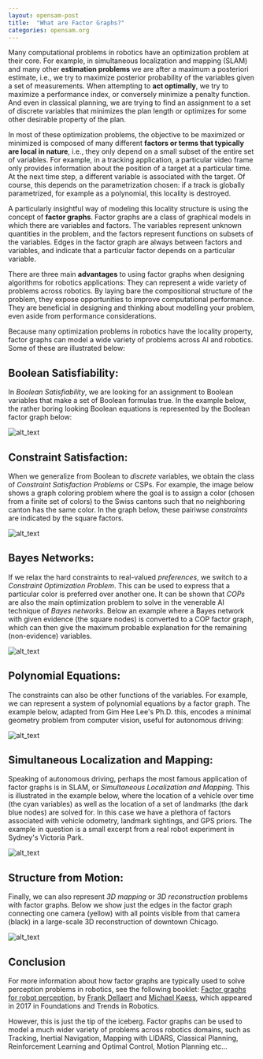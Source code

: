 ```yaml
---
layout: opensam-post
title:  "What are Factor Graphs?"
categories: opensam.org
---
```


Many computational problems in robotics have an optimization problem at their core. For example, in simultaneous localization and mapping (SLAM) and many other **estimation problems** we are after a maximum a posteriori estimate, i.e., we try to maximize posterior probability of the variables given a set of measurements. When attempting to **act optimally**, we try to maximize a performance index, or conversely minimize a penalty function. And even in classical planning, we are trying to find an assignment to a set of discrete variables that minimizes the plan length or optimizes for some other desirable property of the plan.

In most of these optimization problems, the objective to be maximized or minimized is composed of many different **factors or terms that typically are local in nature**, i.e., they only depend on a small subset of the entire set of variables. For example, in a tracking application, a particular video frame only provides information about the position of a target at a particular time. At the next time step, a different variable is associated with the target. Of course, this depends on the parametrization chosen: if a track is globally parametrized, for example as a polynomial, this locality is destroyed. 

A particularly insightful way of modeling this locality structure is using the concept of **factor graphs**. Factor graphs are a class of graphical models in which there are variables and factors. The variables represent unknown quantities in the problem, and the factors represent functions on subsets of the variables. Edges in the factor graph are always between factors and variables, and indicate that a particular factor depends on a particular variable.

There are three main **advantages** to using factor graphs when designing algorithms for robotics applications:
They can represent a wide variety of problems across robotics.
By laying bare the compositional structure of the problem, they expose opportunities to improve computational performance.
They are beneficial in designing and thinking about modelling your problem, even aside from performance considerations.

Because many optimization problems in robotics have the locality property, factor graphs can model a wide variety of problems across AI and robotics. Some of these are illustrated below:

## Boolean Satisfiability:

In *Boolean Satisfiability*, we are looking for an assignment to Boolean variables that make a set of Boolean formulas true. In the example below, the rather boring looking Boolean equations is represented by the Boolean factor graph below:

![alt_text](/assets/fg-images/image6.png "image_tooltip")


## Constraint Satisfaction:

When we generalize from Boolean to *discrete* variables, we obtain the class of *Constraint Satisfaction Problems* or CSPs. For example, the image below shows a graph coloring problem where the goal is to assign a color (chosen from a finite set of colors) to the Swiss cantons such that no neighboring canton has the same color. In the graph below, these pairiwse *constraints* are indicated by the square factors.

![alt_text](/assets/fg-images/image3.png "image_tooltip")

## Bayes Networks:


If we relax the hard constraints to real-valued *preferences*, we switch to a *Constraint Optimization Problem*. This can be used to express that a particular color is preferred over another one. It can be shown that *COPs* are also the main optimization problem to solve in the venerable AI technique of *Bayes networks*. Below an example where a Bayes network with given evidence (the square nodes) is converted to a COP factor graph, which can then give the maximum probable explanation for the remaining (non-evidence) variables.


![alt_text](/assets/fg-images/image5.png "image_tooltip")


## Polynomial Equations:

The constraints can also be other functions of the variables. For example, we can represent a system of polynomial equations by a factor graph. The example below, adapted from Gim Hee Lee's Ph.D. this, encodes a minimal geometry problem from computer vision, useful for autonomous driving:

![alt_text](/assets/fg-images/image2.png "image_tooltip")


## Simultaneous Localization and Mapping:

Speaking of autonomous driving, perhaps the most famous application of factor graphs is in SLAM, or *Simultaneous Localization and Mapping*. This is illustrated in the example below, where the location of a vehicle over time (the cyan variables) as well as the location of a set of landmarks (the dark blue nodes) are solved for. In this case we have a plethora of factors associated with vehicle odometry, landmark sightings, and GPS priors. The example in question is a small excerpt from a real robot experiment in Sydney's Victoria Park.

![alt_text](/assets/fg-images/image1.png "image_tooltip")


## Structure from Motion:

Finally, we can also represent *3D mapping* or *3D reconstruction* problems with factor graphs. Below we show just the edges in the factor graph connecting one camera (yellow) with all points visible from that camera (black) in a large-scale 3D reconstruction of downtown Chicago.

![alt_text](/assets/fg-images/image4.png "image_tooltip")

## Conclusion

For more information about how factor graphs are typically used to solve perception problems in robotics, see the following booklet: [Factor graphs for robot perception](http://www.cc.gatech.edu/~dellaert/pubs/Dellaert17fnt.pdf), by [Frank Dellaert](http://www.cc.gatech.edu/~dellaert) and [Michael Kaess](https://frc.ri.cmu.edu/~kaess/), which appeared in 2017 in Foundations and Trends in Robotics.

However, this is just the tip of the iceberg. Factor graphs can be used to model a much wider variety of problems across robotics domains, such as Tracking, Inertial Navigation, Mapping with LIDARS, Classical Planning, Reinforcement Learning and Optimal Control, Motion Planning etc...



